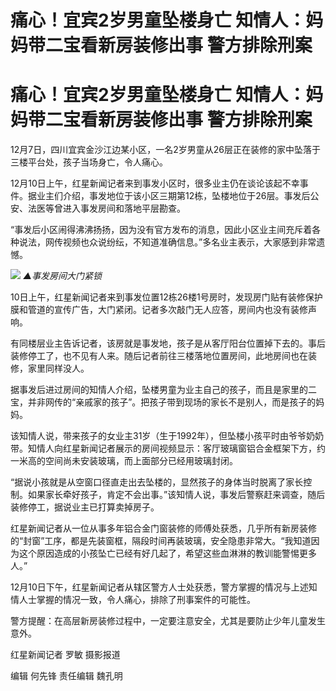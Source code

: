 # 痛心！宜宾2岁男童坠楼身亡 知情人：妈妈带二宝看新房装修出事 警方排除刑案

# 痛心！宜宾2岁男童坠楼身亡 知情人：妈妈带二宝看新房装修出事 警方排除刑案

12月7日，四川宜宾金沙江边某小区，一名2岁男童从26层正在装修的家中坠落于三楼平台处，孩子当场身亡，令人痛心。

12月10日上午，红星新闻记者来到事发小区时，很多业主仍在谈论该起不幸事件。据业主们介绍，事发地位于该小区三期第12栋，坠楼地位于26层。事发后公安、法医等曾进入事发房间和落地平层勘查。

“事发后小区闹得沸沸扬扬，因为没有官方发布的消息，因此小区业主间充斥着各种说法，网传视频也众说纷纭，不知道准确信息。”多名业主表示，大家感到非常遗憾。

![](https://inews.gtimg.com/om_bt/OZS7YSmjITKZzbvd5Xs_qxcDaRmTNLCY69x6wH50ywDV4AA/1000)
_▲事发房间大门紧锁_

10日上午，红星新闻记者来到事发位置12栋26楼1号房时，发现房门贴有装修保护膜和管道的宣传广告，大门紧闭。记者多次敲门无人应答，房间内也没有装修声响。

有同楼层业主告诉记者，该房就是事发地，孩子是从客厅阳台位置掉下去的。事后装修停工了，也不见有人来。随后记者前往三楼落地位置房间，此地房间也在装修，家里同样没人。

据事发后进过房间的知情人介绍，坠楼男童为业主自己的孩子，而且是家里的二宝，并非网传的“亲戚家的孩子”。把孩子带到现场的家长不是别人，而是孩子的妈妈。

该知情人说，带来孩子的女业主31岁（生于1992年），但坠楼小孩平时由爷爷奶奶带。知情人向红星新闻记者展示的房间视频显示：客厅玻璃窗铝合金框架下方，约一米高的空间尚未安装玻璃，而上面部分已经用玻璃封闭。

“据说小孩就是从空窗口径直走出去坠楼的，显然孩子的身体当时脱离了家长控制。如果家长牵好孩子，肯定不会出事。”该知情人说，事发后警察赶来调查，随后装修停工，据说业主已打算卖掉房子。

红星新闻记者从一位从事多年铝合金门窗装修的师傅处获悉，几乎所有新房装修的“封窗”工序，都是先装窗框，隔段时间再装玻璃，安全隐患非常大。“我知道因为这个原因造成的小孩坠亡已经有好几起了，希望这些血淋淋的教训能警惕更多人。”

12月10日下午，红星新闻记者从辖区警方人士处获悉，警方掌握的情况与上述知情人士掌握的情况一致，令人痛心，排除了刑事案件的可能性。

警方提醒：在高层新房装修过程中，一定要注意安全，尤其是要防止少年儿童发生意外。

红星新闻记者 罗敏 摄影报道

编辑 何先锋 责任编辑 魏孔明

